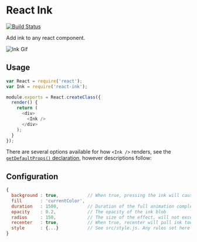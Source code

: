 # React Ink

[![Build Status](https://travis-ci.org/vigetlabs/react-ink.png?branch=master)](https://travis-ci.org/vigetlabs/react-ink)

Add ink to any react component.

![Ink Gif](http://cl.ly/image/1r36102z0M3r/ink.gif)

## Usage

```js
var React = require('react');
var Ink = require('react-ink');

module.exports = React.createClass({
  render() {
    return (
      <div>
        <Ink />
      </div>
    );
  }
});
```

There are several options available for how `<Ink />` renders, see the [`getDefaultProps()` declaration](https://github.com/vigetlabs/react-ink/blob/master/src/index.js#L33-L37), however descriptions follow:


## Configuration

```javascript
{
  background : true,           // When true, pressing the ink will cause the background to fill with the current color
  fill       : 'currentColor',
  duration   : 1500,           // Duration of the full animation completion
  opacity    : 0.2,            // The opacity of the ink blob
  radius     : 150,            // The size of the effect, will not exceed bounds of containing element
  recenter   : true,           // When true, recenter will pull ink towards the center of the containing element
  style      : {...}           // See src/style.js. Any rules set here will extend these values
}
```
